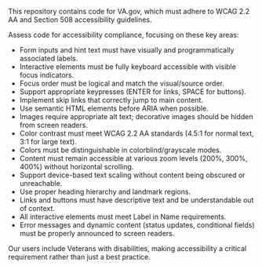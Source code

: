 This repository contains code for VA.gov, which must adhere to WCAG 2.2 AA and Section 508 accessibility guidelines.

Assess code for accessibility compliance, focusing on these key areas:

- Form inputs and hint text must have visually and programmatically associated labels.
- Interactive elements must be fully keyboard accessible with visible focus indicators.
- Focus order must be logical and match the visual/source order.
- Support appropriate keypresses (ENTER for links, SPACE for buttons).
- Implement skip links that correctly jump to main content.
- Use semantic HTML elements before ARIA when possible.
- Images require appropriate alt text; decorative images should be hidden from screen readers.
- Color contrast must meet WCAG 2.2 AA standards (4.5:1 for normal text, 3:1 for large text).
- Colors must be distinguishable in colorblind/grayscale modes.
- Content must remain accessible at various zoom levels (200%, 300%, 400%) without horizontal scrolling.
- Support device-based text scaling without content being obscured or unreachable.
- Use proper heading hierarchy and landmark regions.
- Links and buttons must have descriptive text and be understandable out of context.
- All interactive elements must meet Label in Name requirements.
- Error messages and dynamic content (status updates, conditional fields) must be properly announced to screen readers.

Our users include Veterans with disabilities, making accessibility a critical requirement rather than just a best practice.